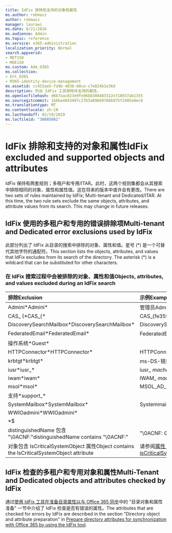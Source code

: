 ```yaml
---
title: IdFix 排除和支持的对象和属性
ms.author: robmazz
author: robmazz
manager: laurawi
ms.date: 8/21/2016
ms.audience: Admin
ms.topic: reference
ms.service: o365-administration
localization_priority: Normal
search.appverid:
- MET150
- MOE150
ms.custom: Adm_O365
ms.collection:
- Ent_O365
- M365-identity-device-management
ms.assetid: cc453ae5-fa9b-4836-b0ce-c7e824b1e36d
description: 列出 IdFix 工具排除并支持的属性。
ms.openlocfilehash: d6b7aac023e9fe96b8308483322e718937ab1355
ms.sourcegitcommit: 1b6ba4043497c27b3a89689766b975f2405e0ec8
ms.translationtype: MT
ms.contentlocale: zh-CN
ms.lasthandoff: 02/19/2019
ms.locfileid: "30085081"
---
```

# <a name="idfix-excluded-and-supported-objects-and-attributes"></a><span data-ttu-id="77df1-103">IdFix 排除和支持的对象和属性</span><span class="sxs-lookup"><span data-stu-id="77df1-103">IdFix excluded and supported objects and attributes</span></span>
<span data-ttu-id="77df1-p101">IdFix 保持有两套规则；多租户和专用/ITAR。此时，这两个规则集都会从其搜索中排除相同的对象、属性和属性值。这在将来的版本中或许会有更改。</span><span class="sxs-lookup"><span data-stu-id="77df1-p101">There are two sets of rules maintained by IdFix; Multi-tenant and Dedicated/ITAR. At this time, the two rule sets exclude the same objects, attributes, and attribute values from its search. This may change in future releases.</span></span>
  
## <a name="multi-tenant-and-dedicated-error-exclusions-used-by-idfix"></a><span data-ttu-id="77df1-107">IdFix 使用的多租户和专用的错误排除项</span><span class="sxs-lookup"><span data-stu-id="77df1-107">Multi-tenant and Dedicated error exclusions used by IdFix</span></span>
<span data-ttu-id="77df1-p102">此部分列出了 IdFix 从目录的搜索中排除的对象、属性和值。星号 (\*) 是一个可替代其他字符的通配符。</span><span class="sxs-lookup"><span data-stu-id="77df1-p102">This section lists the objects, attributes, and values that IdFix excludes from its search of the directory. The asterisk (\*) is a wildcard that can be substituted for other characters.</span></span>
  
### <a name="objects-attributes-and-values-excluded-during-an-idfix-search"></a><span data-ttu-id="77df1-110">在 IdFix 搜索过程中会被排除的对象、属性和值</span><span class="sxs-lookup"><span data-stu-id="77df1-110">Objects, attributes, and values excluded during an IdFix search</span></span>

|<span data-ttu-id="77df1-111">**排除**</span><span class="sxs-lookup"><span data-stu-id="77df1-111">**Exclusion**</span></span>|<span data-ttu-id="77df1-112">**示例**</span><span class="sxs-lookup"><span data-stu-id="77df1-112">**Example**</span></span>|
|:-----|:-----|
|<span data-ttu-id="77df1-113">Admini\*</span><span class="sxs-lookup"><span data-stu-id="77df1-113">Admini\*</span></span> |<span data-ttu-id="77df1-114">管理员</span><span class="sxs-lookup"><span data-stu-id="77df1-114">Administrator</span></span> |
|<span data-ttu-id="77df1-115">CAS_ {\*</span><span class="sxs-lookup"><span data-stu-id="77df1-115">CAS_{\*</span></span>  |<span data-ttu-id="77df1-116">CAS_{fe35fc98e69e4d08}</span><span class="sxs-lookup"><span data-stu-id="77df1-116">CAS_{fe35fc98e69e4d08}</span></span> |
|<span data-ttu-id="77df1-117">DiscoverySearchMailbox\*</span><span class="sxs-lookup"><span data-stu-id="77df1-117">DiscoverySearchMailbox\*</span></span>  |<span data-ttu-id="77df1-118">DiscoverySearchMailbox</span><span class="sxs-lookup"><span data-stu-id="77df1-118">DiscoverySearchMailbox</span></span>  |
|<span data-ttu-id="77df1-119">FederatedEmail\*</span><span class="sxs-lookup"><span data-stu-id="77df1-119">FederatedEmail\*</span></span> |<span data-ttu-id="77df1-p103">FederatedEmail。*GUID*</span><span class="sxs-lookup"><span data-stu-id="77df1-p103">FederatedEmail. *GUID*</span></span> |
|<span data-ttu-id="77df1-122">操作系统\*</span><span class="sxs-lookup"><span data-stu-id="77df1-122">Guest\*</span></span> ||
|<span data-ttu-id="77df1-123">HTTPConnector\*</span><span class="sxs-lookup"><span data-stu-id="77df1-123">HTTPConnector\*</span></span>  |<span data-ttu-id="77df1-124">HTTPConnector</span><span class="sxs-lookup"><span data-stu-id="77df1-124">HTTPConnector</span></span> |
|<span data-ttu-id="77df1-125">krbtgt\*</span><span class="sxs-lookup"><span data-stu-id="77df1-125">krbtgt\*</span></span> |<span data-ttu-id="77df1-126">ms-DS-链接</span><span class="sxs-lookup"><span data-stu-id="77df1-126">ms-DS-KrbTgt-Link</span></span> |
|<span data-ttu-id="77df1-127">iusr\*</span><span class="sxs-lookup"><span data-stu-id="77df1-127">iusr_\*</span></span> |<span data-ttu-id="77df1-128">iusr_ *machinename*</span><span class="sxs-lookup"><span data-stu-id="77df1-128">iusr_ *machinename*</span></span> |
|<span data-ttu-id="77df1-129">iwam\*</span><span class="sxs-lookup"><span data-stu-id="77df1-129">iwam\*</span></span>  |<span data-ttu-id="77df1-130">IWAM_ *machinename*</span><span class="sxs-lookup"><span data-stu-id="77df1-130">IWAM_ *machinename*</span></span> |
|<span data-ttu-id="77df1-131">msol\*</span><span class="sxs-lookup"><span data-stu-id="77df1-131">msol\*</span></span> |<span data-ttu-id="77df1-132">MSOL_AD_SYNC</span><span class="sxs-lookup"><span data-stu-id="77df1-132">MSOL_AD_SYNC</span></span> |
|<span data-ttu-id="77df1-133">支持\*</span><span class="sxs-lookup"><span data-stu-id="77df1-133">support_\*</span></span> ||
|<span data-ttu-id="77df1-134">SystemMailbox\*</span><span class="sxs-lookup"><span data-stu-id="77df1-134">SystemMailbox\*</span></span> |<span data-ttu-id="77df1-135">Systemmailbox { *GUID* }</span><span class="sxs-lookup"><span data-stu-id="77df1-135">Systemmailbox{ *GUID*  }</span></span>|
|<span data-ttu-id="77df1-136">WWIOadmini\*</span><span class="sxs-lookup"><span data-stu-id="77df1-136">WWIOadmini\*</span></span>  ||
|\*$ ||
|<span data-ttu-id="77df1-137">distinguishedName 包含 "\0ACNF:"</span><span class="sxs-lookup"><span data-stu-id="77df1-137">distinguishedName contains "\0ACNF:"</span></span>|<span data-ttu-id="77df1-138">"\0ACNF: *GUID* "</span><span class="sxs-lookup"><span data-stu-id="77df1-138">"\0ACNF: *GUID*  "</span></span> |
|<span data-ttu-id="77df1-139">对象包含 IsCriticalSystemObject 属性</span><span class="sxs-lookup"><span data-stu-id="77df1-139">Object contains the IsCriticalSystemObject attribute</span></span> |<span data-ttu-id="77df1-140">请参阅[属性 isCriticalSystemObject](https://go.microsoft.com/fwlink/p/?LinkId=401169)。</span><span class="sxs-lookup"><span data-stu-id="77df1-140">See [Attribute isCriticalSystemObject](https://go.microsoft.com/fwlink/p/?LinkId=401169).</span></span> |
   
## <a name="multi-tenant-and-dedicated-objects-and-attributes-checked-by-idfix"></a><span data-ttu-id="77df1-141">IdFix 检查的多租户和专用对象和属性</span><span class="sxs-lookup"><span data-stu-id="77df1-141">Multi-Tenant and Dedicated objects and attributes checked by IdFix</span></span>
<span data-ttu-id="77df1-142">通过[使用 IdFix 工具在准备目录属性以与 Office 365 同步](prepare-directory-attributes-for-synch-with-idfix.md)中的 "目录对象和属性准备" 一节中介绍了 IdFix 检查是否有错误的属性。</span><span class="sxs-lookup"><span data-stu-id="77df1-142">The attributes that are checked for errors by IdFix are described in the section "Directory object and attribute preparation" in [Prepare directory attributes for synchronization with Office 365 by using the IdFix tool](prepare-directory-attributes-for-synch-with-idfix.md).</span></span>
  

